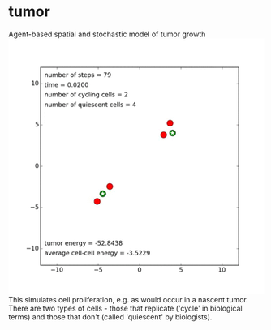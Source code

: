 tumor
======
Agent-based spatial and stochastic model of tumor growth<img src="data/tumor.gif">
This simulates cell proliferation, e.g. as would occur in a nascent tumor. There are two types of cells - those that replicate ('cycle' in biological terms) and those that don't (called 'quiescent' by biologists). 
 
